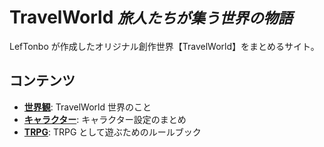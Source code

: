 # TravelWorld <small>*旅人たちが集う世界の物語*</small>

LefTonbo が作成したオリジナル創作世界【TravelWorld】をまとめるサイト。

## コンテンツ

- **[世界観](databook/intro.md)**: TravelWorld 世界のこと
- **[キャラクター](characters/intro.md)**: キャラクター設定のまとめ
- **[TRPG](trpg/intro.md)**: TRPG として遊ぶためのルールブック

